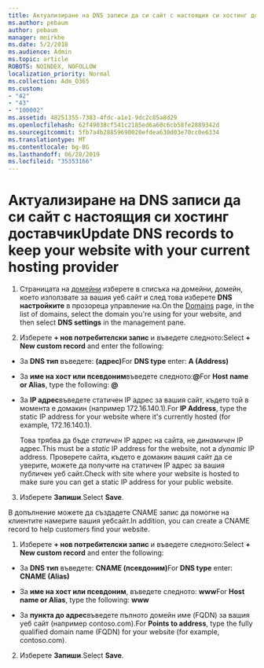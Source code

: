 ```yaml
---
title: Актуализиране на DNS записи да си сайт с настоящия си хостинг доставчик
ms.author: pebaum
author: pebaum
manager: mnirkhe
ms.date: 5/2/2018
ms.audience: Admin
ms.topic: article
ROBOTS: NOINDEX, NOFOLLOW
localization_priority: Normal
ms.collection: Adm_O365
ms.custom:
- "42"
- "43"
- "100002"
ms.assetid: 48251355-7383-4fdc-a1e1-9dc2c85a8d29
ms.openlocfilehash: 62f49038cf541c2185ed6a60c6cb58fe2889342d
ms.sourcegitcommit: 5fb7a4b28859690020efdea630d03e70cc0e6334
ms.translationtype: MT
ms.contentlocale: bg-BG
ms.lasthandoff: 06/28/2019
ms.locfileid: "35353166"
---
```

# <a name="update-dns-records-to-keep-your-website-with-your-current-hosting-provider"></a><span data-ttu-id="9445d-102">Актуализиране на DNS записи да си сайт с настоящия си хостинг доставчик</span><span class="sxs-lookup"><span data-stu-id="9445d-102">Update DNS records to keep your website with your current hosting provider</span></span>

1. <span data-ttu-id="9445d-103">Страницата на [домейни](https://portal.office.com/adminportal/home#/Domains) изберете в списъка на домейни, домейн, което използвате за вашия уеб сайт и след това изберете **DNS настройките** в прозореца управление на.</span><span class="sxs-lookup"><span data-stu-id="9445d-103">On the [Domains](https://portal.office.com/adminportal/home#/Domains) page, in the list of domains, select the domain you're using for your website, and then select **DNS settings** in the management pane.</span></span>

2. <span data-ttu-id="9445d-104">Изберете **+ нов потребителски запис** и въведете следното:</span><span class="sxs-lookup"><span data-stu-id="9445d-104">Select **+ New custom record** and enter the following:</span></span>

  - <span data-ttu-id="9445d-105">За **DNS тип** въведете: **(адрес)**</span><span class="sxs-lookup"><span data-stu-id="9445d-105">For **DNS type** enter: **A (Address)**</span></span>

  - <span data-ttu-id="9445d-106">За **име на хост или псевдоним**въведете следното:**@**</span><span class="sxs-lookup"><span data-stu-id="9445d-106">For **Host name or Alias**, type the following: **@**</span></span>

  - <span data-ttu-id="9445d-107">За **IP адрес**въведете статичен IP адрес за вашия сайт, където той в момента е домакин (например 172.16.140.1).</span><span class="sxs-lookup"><span data-stu-id="9445d-107">For **IP Address**, type the static IP address for your website where it's currently hosted (for example, 172.16.140.1).</span></span>

    <span data-ttu-id="9445d-108">Това трябва да бъде *статичен* IP адрес на сайта, не *динамичен* IP адрес.</span><span class="sxs-lookup"><span data-stu-id="9445d-108">This must be a  *static*  IP address for the website, not a  *dynamic*  IP address.</span></span> <span data-ttu-id="9445d-109">Проверете сайта, където е домакин вашия сайт да се уверите, можете да получите на статичен IP адрес за вашия публичен уеб сайт.</span><span class="sxs-lookup"><span data-stu-id="9445d-109">Check with site where your website is hosted to make sure you can get a static IP address for your public website.</span></span>

3. <span data-ttu-id="9445d-110">Изберете **Запиши**.</span><span class="sxs-lookup"><span data-stu-id="9445d-110">Select **Save**.</span></span>

<span data-ttu-id="9445d-111">В допълнение можете да създадете CNAME запис да помогне на клиентите намерите вашия уебсайт.</span><span class="sxs-lookup"><span data-stu-id="9445d-111">In addition, you can create a CNAME record to help customers find your website.</span></span>
  
1. <span data-ttu-id="9445d-112">Изберете **+ нов потребителски запис** и въведете следното:</span><span class="sxs-lookup"><span data-stu-id="9445d-112">Select **+ New custom record** and enter the following:</span></span>

  - <span data-ttu-id="9445d-113">За **DNS тип** въведете: **CNAME (псевдоним)**</span><span class="sxs-lookup"><span data-stu-id="9445d-113">For **DNS type** enter: **CNAME (Alias)**</span></span>

  - <span data-ttu-id="9445d-114">За **име на хост или псевдоним**, въведете следното: **www**</span><span class="sxs-lookup"><span data-stu-id="9445d-114">For **Host name or Alias**, type the following: **www**</span></span>

  - <span data-ttu-id="9445d-115">За **пункта до адрес**въведете пълното домейн име (FQDN) за вашия уеб сайт (например contoso.com).</span><span class="sxs-lookup"><span data-stu-id="9445d-115">For **Points to address**, type the fully qualified domain name (FQDN) for your website (for example, contoso.com).</span></span>

2. <span data-ttu-id="9445d-116">Изберете **Запиши**.</span><span class="sxs-lookup"><span data-stu-id="9445d-116">Select **Save**.</span></span>
